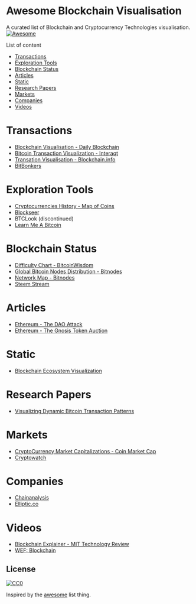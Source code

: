 Awesome Blockchain Visualisation
================================
A curated list of Blockchain and Cryptocurrency Technologies visualisation.
[![Awesome](https://cdn.rawgit.com/sindresorhus/awesome/d7305f38d29fed78fa85652e3a63e154dd8e8829/media/badge.svg)](https://github.com/sindresorhus/awesome)

List of content

- [Transactions](#transactions)
- [Exploration Tools](#exploration-tools)
- [Blockchain Status](#blockchain-status)
- [Articles](articles)
- [Static](static)
- [Research Papers](research-papers)
- [Markets](markets)
- [Companies](companies)
- [Videos](videos)

# Transactions
* [Blockchain Visualisation - Daily Blockchain](http://dailyblockchain.github.io/)
* [Bitcoin Transaction Visualization - Interaqt](http://bitcoin.interaqt.nl/)
* [Transation Visualisation - Blockchain.info](https://blockchain.info/tree/114688199)
* [BitBonkers](https://bitbonkers.com/)

# Exploration Tools
* [Cryptocurrencies History - Map of Coins](http://mapofcoins.com/)
* [Blockseer](https://www.blockseer.com/)
* BTCLook (discontinued)
* [Learn Me A Bitcoin](http://learnmeabitcoin.com)

# Blockchain Status
* [Difficulty Chart - BitcoinWisdom](https://bitcoinwisdom.com/bitcoin/difficulty)
* [Global Bitcoin Nodes Distribution - Bitnodes](https://bitnodes.21.co/)
* [Network Map - Bitnodes](https://bitnodes.21.co/nodes/network-map/)
* [Steem Stream](http://steemstream.com/)


# Articles
* [Ethereum - The DAO Attack](https://medium.com/@oaeee/the-attack-story-38f4789b3c3b)
* [Ethereum - The Gnosis Token Auction](https://media.consensys.net/the-gnosis-token-auction-9c2f59d2387)

# Static
* [Blockchain Ecosystem Visualization](http://www.visualcapitalist.com/blockchain-ecosystem-visualization/)

# Research Papers
* [Visualizing Dynamic Bitcoin Transaction Patterns](http://online.liebertpub.com/doi/pdf/10.1089/big.2015.0056)


# Markets
* [CryptoCurrency Market Capitalizations - Coin Market Cap](https://coinmarketcap.com/)
* [Cryptowatch](https://cryptowat.ch)

# Companies
* [Chainanalysis](https://www.chainalysis.com/)
* [Elliptic.co](https://www.elliptic.co/)

# Videos
* [Blockchain Explainer - MIT Technology Review](https://vimeo.com/224765170)
* [WEF: Blockchain](https://vimeo.com/152601745)


<!-- # Known but not displayed
* [BitcoinCity](http://bitcoincity.info/)
* [World Currency Flow](http://fiatleak.com/)
* [BitcoinWisdom UI](https://bitcoinwisdom.com/)
* [RealTime Bitcoin Globe](https://blocks.wizb.it/)
* [World Map Transaction](http://bitcointicker.co/transactions/)
* [Realtime Bitcoin transaction visualizer](http://www.bitlisten.com/)
* [R Tutorial](http://beautifuldata.net/2015/01/querying-the-bitcoin-blockchain-with-r/)
* [BitConduite: Visualizing and Analyzing Activity on the
Bitcoin Network](https://hal.inria.fr/hal-01528605/document)
* [BitConeView: Visualization of Flows
in the Bitcoin Transaction Graph](http://ieeexplore.ieee.org/stamp/stamp.jsp?arnumber=7312773) and [Website](http://www.bitconeview.info/)
* [Bitcoin Visualization](https://aije-bitcoin.inria.fr/files/2015/12/M2R-Inter-Loi%CC%88s-Saublet.pdf)
* [Educational video about blockchain payments by Alex Kontegna and Kurzgesagt](https://vimeo.com/145882339)
* [Realtime Bitcoin](http://realtimebitcoin.info/)
* [Ether Nodes](https://www.ethernodes.org/network/1)

-->

## License

[![CC0](http://i.creativecommons.org/p/zero/1.0/88x31.png)](http://creativecommons.org/publicdomain/zero/1.0/)


Inspired by the [awesome](https://github.com/sindresorhus/awesome) list thing.
